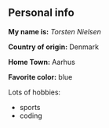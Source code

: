 ## Personal info

**My name is:** *Torsten Nielsen*

**Country of origin:** Denmark

**Home Town:** Aarhus

**Favorite color:** blue

Lots of hobbies:
- sports
- coding
